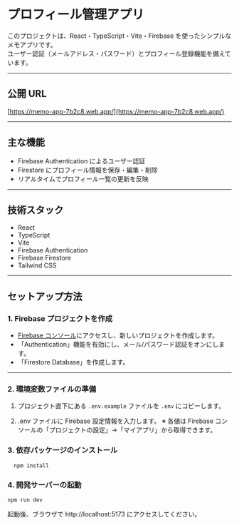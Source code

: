 # プロフィール管理アプリ

このプロジェクトは、React・TypeScript・Vite・Firebase を使ったシンプルなメモアプリです。  
ユーザー認証（メールアドレス・パスワード）とプロフィール登録機能を備えています。

---

## 公開 URL

[https://memo-app-7b2c8.web.app/](https://memo-app-7b2c8.web.app/)

---

## 主な機能

- Firebase Authentication によるユーザー認証
- Firestore にプロフィール情報を保存・編集・削除
- リアルタイムでプロフィール一覧の更新を反映

---

## 技術スタック

- React
- TypeScript
- Vite
- Firebase Authentication
- Firebase Firestore
- Tailwind CSS

---

## セットアップ方法

### 1. Firebase プロジェクトを作成

- [Firebase コンソール](https://console.firebase.google.com/)にアクセスし、新しいプロジェクトを作成します。
- 「Authentication」機能を有効にし、メール/パスワード認証をオンにします。
- 「Firestore Database」を作成します。

---

### 2. 環境変数ファイルの準備

1. プロジェクト直下にある `.env.example` ファイルを `.env` にコピーします。

2. .env ファイルに Firebase 設定情報を入力します。
   ※ 各値は Firebase コンソールの「プロジェクトの設定」→「マイアプリ」から取得できます。

### 3. 依存パッケージのインストール

```
  npm install
```

### 4. 開発サーバーの起動

```
npm run dev
```

起動後、ブラウザで http://localhost:5173 にアクセスしてください。
